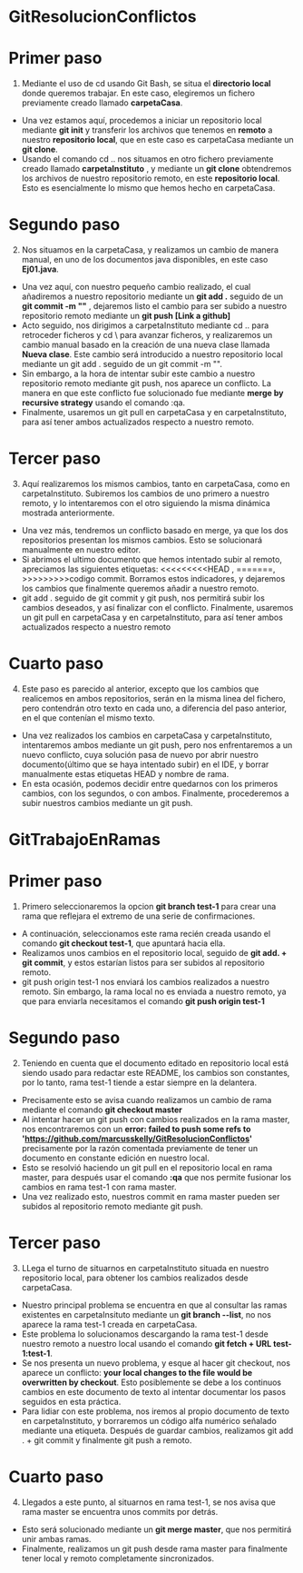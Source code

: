 # GitResolucionConflictos

# Primer paso
1. Mediante el uso de cd usando Git Bash, se situa el **directorio local** donde queremos trabajar. En este caso, elegiremos un fichero previamente creado llamado **carpetaCasa**.
  * Una vez estamos aquí, procedemos a iniciar un repositorio local mediante **git init** y transferir los archivos que tenemos en **remoto** a nuestro **repositorio local**, que en este caso es carpetaCasa mediante un **git clone**.
  * Usando el comando cd .. nos situamos en otro fichero previamente creado llamado **carpetaInstituto** , y mediante un **git clone** obtendremos los archivos de nuestro repositorio remoto, en este **repositorio local**. Esto es esencialmente lo mismo que hemos hecho en carpetaCasa.
# Segundo paso
2. Nos situamos en la carpetaCasa, y realizamos un cambio de manera manual, en uno de los documentos java disponibles, en este caso **Ej01.java**. 
 * Una vez aquí, con nuestro pequeño cambio realizado, el cual añadiremos a nuestro repositorio mediante un **git add .** seguido de un **git commit -m ""** , dejaremos listo el cambio para ser subido a nuestro repositorio remoto mediante un **git push [Link a github]**
 * Acto seguido, nos dirigimos a carpetaInstituto mediante cd .. para retroceder ficheros y cd \ para avanzar ficheros, y realizaremos un cambio manual basado en la creación de una nueva clase llamada **Nueva clase**. Este cambio será introducido a nuestro repositorio local mediante un git add . seguido de un git commit -m "". 
  * Sin embargo, a la hora de intentar subir este cambio a nuestro repositorio remoto mediante git push, nos aparece un conflicto. La manera en que este conflicto fue solucionado fue mediante **merge by recursive strategy** usando el comando :qa.
 * Finalmente, usaremos un git pull en carpetaCasa y en carpetaInstituto, para así tener ambos actualizados respecto a nuestro remoto.
# Tercer paso
3. Aquí realizaremos los mismos cambios, tanto en carpetaCasa, como en carpetaInstituto. Subiremos los cambios de uno primero a nuestro remoto, y lo intentaremos con el otro siguiendo la misma dinámica mostrada anteriormente.
*  Una vez más, tendremos un conflicto basado en merge, ya que los dos repositorios presentan los mismos cambios. Esto se solucionará manualmente en nuestro editor.
*  Si abrimos el ultimo documento que hemos intentado subir al remoto, apreciamos las siguientes etiquetas: <<<<<<<<<HEAD , =======, >>>>>>>>>codigo commit. Borramos estos indicadores, y dejaremos los cambios que finalmente queremos añadir a nuestro remoto. 
*  git add . seguido de git commit y git push, nos permitirá subir los cambios deseados, y así finalizar con el conflicto. Finalmente, usaremos un git pull en carpetaCasa y en carpetaInstituto, para así tener ambos actualizados respecto a nuestro remoto 
# Cuarto paso
4. Este paso es parecido al anterior, excepto que los cambios que realicemos en ambos repositorios, serán en la misma linea del fichero, pero contendrán otro texto en cada uno, a diferencia del paso anterior, en el que contenían el mismo texto.
*  Una vez realizados los cambios en carpetaCasa y carpetaInstituto, intentaremos ambos mediante un git push, pero nos enfrentaremos a un nuevo conflicto, cuya solución pasa de nuevo por abrir nuestro documento(último que se haya intentado subir) en el IDE, y borrar manualmente estas etiquetas HEAD y nombre de rama.
*  En esta ocasión, podemos decidir entre quedarnos con los primeros cambios, con los segundos, o con ambos. Finalmente, procederemos a subir nuestros cambios mediante un git push.

# GitTrabajoEnRamas

# Primer paso
1. Primero seleccionaremos la opcion **git branch test-1** para crear una rama que reflejara el extremo de una serie de confirmaciones.
  * A continuación, seleccionamos este rama recién creada usando el comando **git checkout test-1**, que apuntará hacia ella. 
  * Realizamos unos cambios en el repositorio local, seguido de **git add. + git commit**, y estos estarían listos para ser subidos al repositorio     remoto.
  * git push origin test-1 nos enviará los cambios realizados a nuestro remoto. Sin embargo, la rama local no es enviada a nuestro remoto, ya que para enviarla necesitamos el comando **git push origin test-1**   
# Segundo paso
2. Teniendo en cuenta que el documento editado en repositorio local está siendo usado para redactar este README, los cambios son constantes, por lo tanto, rama test-1 tiende a estar siempre en la delantera. 
 * Precisamente esto se avisa cuando realizamos un cambio de rama mediante el comando **git checkout master**
 * Al intentar hacer un git push con cambios realizados en la rama master, nos encontraremos con un **error: failed to push some refs to 'https://github.com/marcusskelly/GitResolucionConflictos'** precisamente por la razón comentada previamente de tener un documento en constante edición en nuestro local. 
  * Esto se resolvió haciendo un git pull en el repositorio local en rama master, para después usar el comando **:qa** que nos permite fusionar los cambios en rama test-1 con rama master.
 * Una vez realizado esto, nuestros commit en rama master pueden ser subidos al repositorio remoto mediante git push.  
 # Tercer paso
3. LLega el turno de situarnos en carpetaInstituto situada en nuestro repositorio local, para obtener los cambios realizados desde carpetaCasa.
*  Nuestro principal problema se encuentra en que al consultar las ramas existentes en carpetaInsituto mediante un **git branch --list**, no nos aparece la rama test-1 creada en carpetaCasa.
*  Este problema lo solucionamos descargando la rama test-1 desde nuestro remoto a nuestro local usando el comando **git fetch + URL test-1:test-1**. 
*  Se nos presenta un nuevo problema, y esque al hacer git checkout, nos aparece un conflicto: **your local changes to the file would be overwritten by checkout**. Esto posiblemente se debe a los continuos cambios en este documento de texto al intentar documentar los pasos seguidos en esta práctica.
*  Para lidiar con este problema, nos iremos al propio documento de texto en carpetaInstituto, y borraremos un código alfa numérico señalado mediante una etiqueta. Después de guardar cambios, realizamos git add . + git commit y finalmente git push a remoto.
# Cuarto paso
4. Llegados a este punto, al situarnos en rama test-1, se nos avisa que rama master se encuentra unos commits por detrás.
*  Esto será solucionado mediante un **git merge master**, que nos permitirá unir ambas ramas.
*  Finalmente, realizamos un git push desde rama master para finalmente tener local y remoto completamente sincronizados.

